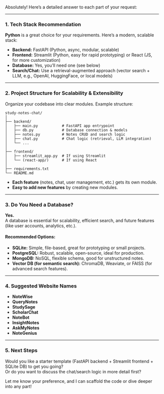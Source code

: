 Absolutely! Here’s a detailed answer to each part of your request:

---

### 1. **Tech Stack Recommendation**

**Python** is a great choice for your requirements. Here’s a modern, scalable stack:

- **Backend:** FastAPI (Python, async, modular, scalable)
- **Frontend:** Streamlit (Python, easy for rapid prototyping) or React (JS, for more customization)
- **Database:** Yes, you’ll need one (see below)
- **Search/Chat:** Use a retrieval-augmented approach (vector search + LLM, e.g., OpenAI, HuggingFace, or local models)

---

### 2. **Project Structure for Scalability & Extensibility**

Organize your codebase into clear modules. Example structure:

```
study-notes-chat/
│
├── backend/
│   ├── main.py           # FastAPI app entrypoint
│   ├── db.py             # Database connection & models
│   ├── notes.py          # Notes CRUD and search logic
│   ├── chat.py           # Chat logic (retrieval, LLM integration)
│   └── ...
│
├── frontend/
│   ├── streamlit_app.py  # If using Streamlit
│   └── (react-app/)      # If using React
│
├── requirements.txt
└── README.md
```

- **Each feature** (notes, chat, user management, etc.) gets its own module.
- **Easy to add new features** by creating new modules.

---

### 3. **Do You Need a Database?**

**Yes.**  
A database is essential for scalability, efficient search, and future features (like user accounts, analytics, etc.).

#### **Recommended Options:**
- **SQLite:** Simple, file-based, great for prototyping or small projects.
- **PostgreSQL:** Robust, scalable, open-source, ideal for production.
- **MongoDB:** NoSQL, flexible schema, good for unstructured notes.
- **Vector DB (for semantic search):** ChromaDB, Weaviate, or FAISS (for advanced search features).

---

### 4. **Suggested Website Names**

- **NoteWise**
- **QueryNotes**
- **StudySage**
- **ScholarChat**
- **NoteBot**
- **InsightNotes**
- **AskMyNotes**
- **NoteGenius**

---

### 5. **Next Steps**

Would you like a starter template (FastAPI backend + Streamlit frontend + SQLite DB) to get you going?  
Or do you want to discuss the chat/search logic in more detail first?

Let me know your preference, and I can scaffold the code or dive deeper into any part!